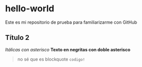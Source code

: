 # hello-world
Este es mi repositorio de prueba para familiarizarme con GitHub

## Título 2
*Itálicas con asterisco*
**Texto en negritas con doble asterisco**
> no sé que es blockquote
`codigo!`
